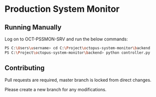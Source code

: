 # Production System Monitor


## Running Manually
Log on to OCT-PSSMON-SRV and run the below commands:
```bash
PS C:\Users\username> cd C:\Project\octopus-system-monitor\backend
PS C:\Project\octopus-system-monitor\backend> python controller.py 
```

## Contributing
Pull requests are required, master branch is locked from direct changes.

Please create a new branch for any modifications.